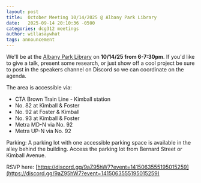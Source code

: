 ```yaml
---
layout: post
title:  October Meeting 10/14/2025 @ Albany Park Library
date:   2025-09-14 20:10:36 -0500
categories: dcg312 meetings
author: willasaywhat
tags: announcement
---
```

We'll be at the [Albany Park Library](https://maps.app.goo.gl/mCMttF9ATTgEYbtd8) on **10/14/25 from 6-7:30pm**. If you'd like to give a talk, present some research, or just show off a cool project be sure to post in the ⁠speakers channel on Discord so we can coordinate on the agenda. 

The area is accessible via:

- CTA Brown Train Line - Kimball station
- No. 82 at Kimball & Foster
- No. 92 at Foster & Kimball
- No. 93 at Kimball & Foster
- Metra MD-N via No. 92
- Metra UP-N via No. 92

Parking: A parking lot with one accessible parking space is available in the alley behind the building. Access the parking lot from Bernard Street or Kimball Avenue.

RSVP here: [https://discord.gg/9aZ95hW7?event=1415063555195015259](https://discord.gg/9aZ95hW7?event=1415063555195015259)